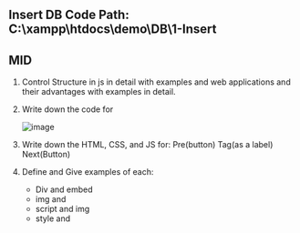 
## Insert DB Code Path: C:\xampp\htdocs\demo\DB\1-Insert



## MID
1. Control Structure in js in detail with examples and web applications and their advantages with examples in detail.
2. Write down the code for


   ![image](https://github.com/user-attachments/assets/0408f45b-93bb-423e-8072-00860aa2db1b)

4. Write down the HTML, CSS, and JS for: Pre(button) Tag(as a label) Next(Button)
5. Define and Give examples of each:
   - Div and embed
   - img and <a>
   - script and img
   - style and 


